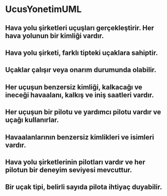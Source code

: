 # UcusYonetimUML
## Hava yolu şirketleri uçuşları gerçekleştirir. Her hava yolunun bir kimliği vardır.
## Hava yolu şirketi, farklı tipteki uçaklara sahiptir.
## Uçaklar çalışır veya onarım durumunda olabilir.
## Her uçuşun benzersiz kimliği, kalkacağı ve ineceği havaalanı, kalkış ve iniş saatleri vardır.
## Her uçuşun bir pilotu ve yardımcı pilotu vardır ve uçağı kullanırlar.
## Havaalanlarının benzersiz kimlikleri ve isimleri vardır.
## Hava yolu şirketlerinin pilotları vardır ve her pilotun bir deneyim seviyesi mevcuttur.
## Bir uçak tipi, belirli sayıda pilota ihtiyaç duyabilir.
